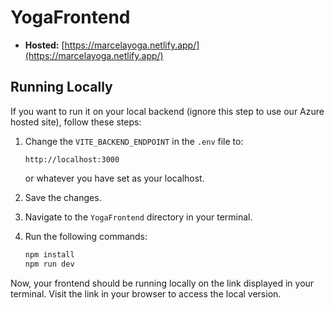 # YogaFrontend

-   **Hosted:** [https://marcelayoga.netlify.app/](https://marcelayoga.netlify.app/)

## Running Locally

If you want to run it on your local backend (ignore this step to use our Azure hosted site), follow these steps:

1. Change the `VITE_BACKEND_ENDPOINT` in the `.env` file to:

    ```
    http://localhost:3000
    ```

    or whatever you have set as your localhost.

2. Save the changes.

3. Navigate to the `YogaFrontend` directory in your terminal.

4. Run the following commands:

    ```bash
    npm install
    npm run dev
    ```

Now, your frontend should be running locally on the link displayed in your terminal. Visit the link in your browser to access the local version.
